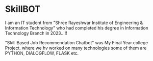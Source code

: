 # SkillBOT
I am an IT student from "Shree Rayeshwar Institute of Engineering & Information Technology" who had completed his degree in Information Technology Branch in 2023...!!

"Skill Based Job Recommendation Chatbot" was My Final Year college Project. where we hv worked on many technologies some of them are PYTHON, DIALOGFLOW, FLASK etc. 
